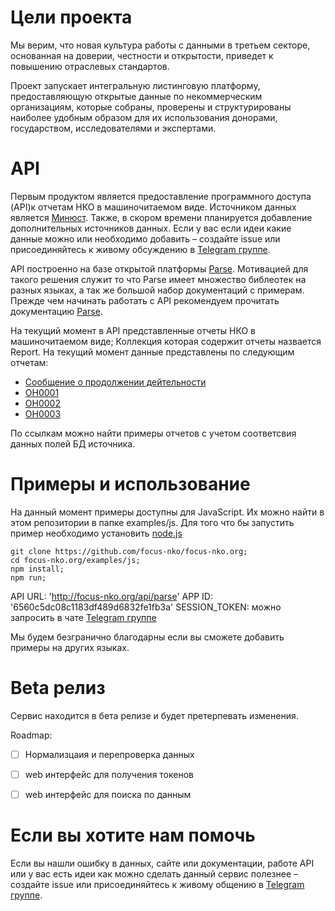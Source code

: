 # Цели проекта

Мы верим, что новая культура работы с данными в третьем секторе, основанная на доверии, 
честности и открытости, приведет к повышению отраслевых стандартов.


Проект запускает интегральную листинговую платформу, предоставляющую открытые 
данные по некоммерческим организациям, которые собраны, проверены и структурированы 
наиболее удобным образом для их использования донорами, государством, исследователями 
и экспертами.


# API

Первым продуктом является предоставление программного доступа (API)к отчетам НКО в машиночитаемом виде.
Источником данных является [Минюст](http://unro.minjust.ru). Также, в скором времени планируется 
добавление дополнительных источников данных. Если у вас если идеи какие данные можно или необходимо добавить – создайте issue или 
присоединяйтесь к живому обсуждению в [Telegram группе](https://t.me/joinchat/AAAAAEHMtZgPt2C01ZTR_A).


API построенно на базе открытой платформы [Parse](parseplatform.github.io). Мотивацией для такого решения служит то что 
Parse имеет множество библеотек на разных языках, а так же большой набор документаций с примерам. 
Прежде чем начинать работать с API рекомендуем прочитать документацию [Parse](parseplatform.github.io).


На текущий момент в API представленные отчеты НКО в машиночитаемом виде;
Коллекция которая содержит отчеты назвается Report. 
На текущий момент данные представлены по следующим отчетам:


* [Сообщение о продолжении дейтельности]()
* [ОН0001]() 
* [ОН0002]()
* [ОН0003]()


По ссылкам можно найти примеры отчетов с учетом соответсвия данных полей БД источника.


# Примеры и использование


На данный момент примеры доступны для JavaScript. Их можно найти в этом репозитории в папке examples/js.
Для того что бы запустить пример необходимо установить [node.js](https://nodejs.org/en/)

````
git clone https://github.com/focus-nko/focus-nko.org;
cd focus-nko.org/examples/js;
npm install;
npm run;

````

API URL: 'http://focus-nko.org/api/parse'
APP ID: '6560c5dc08c1183df489d6832fe1fb3a'
SESSION_TOKEN: можно запросить в чате [Telegram группе](https://t.me/joinchat/AAAAAEHMtZgPt2C01ZTR_A)


Мы будем безгранично благодарны если вы сможете добавить примеры на других языках.

# Beta релиз 


Сервис находится в бета релизе и будет претерпевать изменения. 

Roadmap:

- [ ] Нормализцаия и перепроверка данных
- [ ] web интерфейс для получения токенов
- [ ] web интерфейс для поиска по данным


# Если вы хотите нам помочь 

Если вы нашли ошибку в данных, сайте или документации, работе API или у вас есть 
идеи как можно сделать данный сервис полезнее – создайте issue или присоединяйтесь к живому общению в [Telegram группе](https://t.me/joinchat/AAAAAEHMtZgPt2C01ZTR_A).
 
